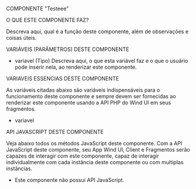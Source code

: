 COMPONENTE "Testeee"

O QUE ESTE COMPONENTE FAZ?

Descreva aqui, qual é a função deste componente, além de observações e coisas úteis.

VARIÁVEIS (PARÂMETROS) DESTE COMPONENTE

- variavel (Tipo)
    Descreva aqui, o que esta variável faz e o que o usuário pode inserir nela, ao renderizar este componente.

VARIAVEIS ESSENCIAS DESTE COMPONENTE

As variáveis citadas abaixo são variáveis indispensáveis para o funcionamento deste componente e sempre devem ser fornecidas ao renderizar este componente
usando a API PHP do Wind UI em seus fragmentos.

- variavel

API JAVASCRIPT DESTE COMPONENTE

Veja abaixo todos os métodos JavaScript deste componente. Com a API JavaScript deste componente, seu App Wind UI, Client e Fragmentos serão capazes de
interagir com este componente, capaz de interagir individualmente com cada instância deste componente ou com multiplas instâncias.

- Este componente não possui API JavaScript.